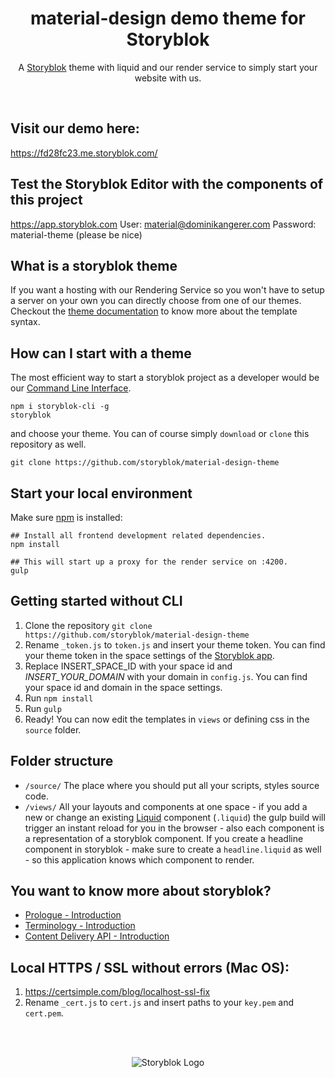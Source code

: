 <p align="center">
  <h1 align="center">material-design demo theme for Storyblok</h1>
  <p align="center">A <a href="https://www.storyblok.com" target="_blank">Storyblok</a> theme with liquid and our render service to simply start your website with us.</p>
</p>
<br>

## Visit our demo here:
https://fd28fc23.me.storyblok.com/

## Test the Storyblok Editor with the components of this project
https://app.storyblok.com
User: material@dominikangerer.com
Password: material-theme
(please be nice)

## What is a storyblok theme
If you want a hosting with our Rendering Service so you won't have to setup a server on your own you can directly choose from one of our themes.
Checkout the [theme documentation](https://www.storyblok.com/docs/Rendering-Service/Theme-Documentation) to know more about the template syntax.

## How can I start with a theme
The most efficient way to start a storyblok project as a developer would be our [Command Line Interface](https://www.storyblok.com/docs/Guides/command-line-interface).

```
npm i storyblok-cli -g
storyblok
```

and choose your theme. You can of course simply `download` or `clone` this repository as well.

```
git clone https://github.com/storyblok/material-design-theme
```

## Start your local environment

Make sure [npm](https://www.npmjs.com/) is installed:

```
## Install all frontend development related dependencies.
npm install

## This will start up a proxy for the render service on :4200.
gulp
```

## Getting started without CLI

1. Clone the repository ```git clone https://github.com/storyblok/material-design-theme```
2. Rename ```_token.js``` to ```token.js``` and insert your theme token. You can find your theme token in the space settings of the [Storyblok app](https://app.storyblok.com).
3. Replace INSERT_SPACE_ID with your space id and *INSERT_YOUR_DOMAIN* with your domain in ```config.js```. You can find your space id and domain in the space settings.
4. Run ```npm install```
5. Run ```gulp```
6. Ready! You can now edit the templates in ```views``` or defining css in the ```source``` folder.


## Folder structure

- `/source/`
  The place where you should put all your scripts, styles source code.
- `/views/`
  All your layouts and components at one space - if you add a new or change an existing [Liquid](https://help.shopify.com/themes/liquid) component (`.liquid`)
  the gulp build will trigger an instant reload for you in the browser - also each component is a representation of a storyblok component.
  If you create a headline component in storyblok - make sure to create a `headline.liquid` as well - so this application knows which component
  to render.

## You want to know more about storyblok?

- [Prologue - Introduction](https://www.storyblok.com/docs/Prologue/Introduction)
- [Terminology - Introduction](https://www.storyblok.com/docs/terminology/introduction)
- [Content Delivery API - Introduction](https://www.storyblok.com/docs/Delivery-Api/introduction)

## Local HTTPS / SSL without errors (Mac OS):

1. https://certsimple.com/blog/localhost-ssl-fix
2. Rename ```_cert.js``` to ```cert.js``` and insert paths to your `key.pem` and `cert.pem`.

<br>
<br>
<p align="center">
<img src="https://a.storyblok.com/f/39898/1c9c224705/storyblok_black.svg" alt="Storyblok Logo">
</p>
